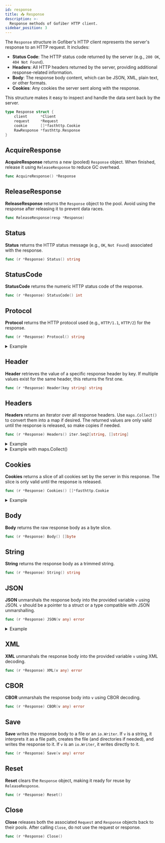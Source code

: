 ```yaml
---
id: response
title: 📥 Response
description: >-
  Response methods of Gofiber HTTP client.
sidebar_position: 3
---
```


The `Response` structure in Gofiber's HTTP client represents the server's response to an HTTP request. It includes:

- **Status Code**: The HTTP status code returned by the server (e.g., `200 OK`, `404 Not Found`).
- **Headers**: All HTTP headers returned by the server, providing additional response-related information.
- **Body**: The response body content, which can be JSON, XML, plain text, or other formats.
- **Cookies**: Any cookies the server sent along with the response.

This structure makes it easy to inspect and handle the data sent back by the server.

```go
type Response struct {
    client      *Client
    request     *Request
    cookie      []*fasthttp.Cookie
    RawResponse *fasthttp.Response
}
```

## AcquireResponse

**AcquireResponse** returns a new (pooled) `Response` object. When finished, release it using `ReleaseResponse` to reduce GC overhead.

```go title="Signature"
func AcquireResponse() *Response
```

## ReleaseResponse

**ReleaseResponse** returns the `Response` object to the pool. Avoid using the response after releasing it to prevent data races.

```go title="Signature"
func ReleaseResponse(resp *Response)
```

## Status

**Status** returns the HTTP status message (e.g., `OK`, `Not Found`) associated with the response.

```go title="Signature"
func (r *Response) Status() string
```

## StatusCode

**StatusCode** returns the numeric HTTP status code of the response.

```go title="Signature"
func (r *Response) StatusCode() int
```

## Protocol

**Protocol** returns the HTTP protocol used (e.g., `HTTP/1.1`, `HTTP/2`) for the response.

```go title="Signature"
func (r *Response) Protocol() string
```

<details>
<summary>Example</summary>

```go title="Example"
resp, err := client.Get("https://httpbin.org/get")
if err != nil {
    panic(err)
}

fmt.Println(resp.Protocol())
```

**Output:**

```text
HTTP/1.1
```

</details>

## Header

**Header** retrieves the value of a specific response header by key. If multiple values exist for the same header, this returns the first one.

```go title="Signature"
func (r *Response) Header(key string) string
```

## Headers

**Headers** returns an iterator over all response headers. Use `maps.Collect()` to convert them into a map if desired. The returned values are only valid until the response is released, so make copies if needed.

```go title="Signature"
func (r *Response) Headers() iter.Seq2[string, []string] 
```

<details>
<summary>Example</summary>

```go title="Example"
resp, err := client.Get("https://httpbin.org/get")
if err != nil {
    panic(err)
}

for key, values := range resp.Headers() {
    fmt.Printf("%s => %s\n", key, strings.Join(values, ", "))
}
```

**Output:**

```text
Date => Wed, 04 Dec 2024 15:28:29 GMT
Connection => keep-alive
Access-Control-Allow-Origin => *
Access-Control-Allow-Credentials => true
```

</details>

<details>
<summary>Example with maps.Collect()</summary>

```go title="Example with maps.Collect()"
resp, err := client.Get("https://httpbin.org/get")
if err != nil {
    panic(err)
}

headers := maps.Collect(resp.Headers())
for key, values := range headers {
    fmt.Printf("%s => %s\n", key, strings.Join(values, ", "))
}
```

**Output:**

```text
Date => Wed, 04 Dec 2024 15:28:29 GMT
Connection => keep-alive
Access-Control-Allow-Origin => *
Access-Control-Allow-Credentials => true
```

</details>

## Cookies

**Cookies** returns a slice of all cookies set by the server in this response. The slice is only valid until the response is released.

```go title="Signature"
func (r *Response) Cookies() []*fasthttp.Cookie
```

<details>
<summary>Example</summary>

```go title="Example"
resp, err := client.Get("https://httpbin.org/cookies/set/go/fiber")
if err != nil {
    panic(err)
}

cookies := resp.Cookies()
for _, cookie := range cookies {
    fmt.Printf("%s => %s\n", string(cookie.Key()), string(cookie.Value()))
}
```

**Output:**

```text
go => fiber
```

</details>

## Body

**Body** returns the raw response body as a byte slice.

```go title="Signature"
func (r *Response) Body() []byte
```

## String

**String** returns the response body as a trimmed string.

```go title="Signature"
func (r *Response) String() string
```

## JSON

**JSON** unmarshals the response body into the provided variable `v` using JSON. `v` should be a pointer to a struct or a type compatible with JSON unmarshalling.

```go title="Signature"
func (r *Response) JSON(v any) error
```

<details>
<summary>Example</summary>

```go title="Example"
type Body struct {
    Slideshow struct {
        Author string `json:"author"`
        Date   string `json:"date"`
        Title  string `json:"title"`
    } `json:"slideshow"`
}
var out Body

resp, err := client.Get("https://httpbin.org/json")
if err != nil {
    panic(err)
}

if err = resp.JSON(&out); err != nil {
    panic(err)
}

fmt.Printf("%+v\n", out)
```

**Output:**

```text
{Slideshow:{Author:Yours Truly Date:date of publication Title:Sample Slide Show}}
```

</details>

## XML

**XML** unmarshals the response body into the provided variable `v` using XML decoding.

```go title="Signature"
func (r *Response) XML(v any) error
```

## CBOR

**CBOR** unmarshals the response body into `v` using CBOR decoding.

```go title="Signature"
func (r *Response) CBOR(v any) error
```

## Save

**Save** writes the response body to a file or an `io.Writer`. If `v` is a string, it interprets it as a file path, creates the file (and directories if needed), and writes the response to it. If `v` is an `io.Writer`, it writes directly to it.

```go title="Signature"
func (r *Response) Save(v any) error
```

## Reset

**Reset** clears the `Response` object, making it ready for reuse by `ReleaseResponse`.

```go title="Signature"
func (r *Response) Reset()
```

## Close

**Close** releases both the associated `Request` and `Response` objects back to their pools. After calling `Close`, do not use the request or response.

```go title="Signature"
func (r *Response) Close()
```
